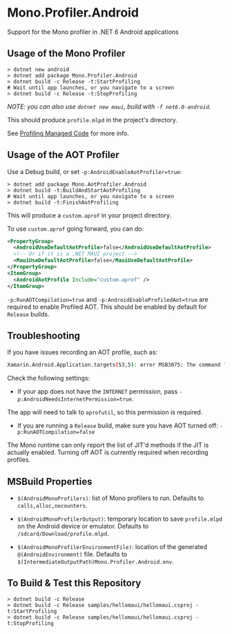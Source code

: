 # Mono.Profiler.Android

Support for the Mono profiler in .NET 6 Android applications

## Usage of the Mono Profiler

```dotnetcli
> dotnet new android
> dotnet add package Mono.Profiler.Android
> dotnet build -c Release -t:StartProfiling
# Wait until app launches, or you navigate to a screen
> dotnet build -c Release -t:StopProfiling
```
_NOTE: you can also use `dotnet new maui`, build with `-f net6.0-android`._

This should produce `profile.mlpd` in the project's directory.

See [Profiling Managed Code][profiling] for more info.

[profiling]: https://github.com/xamarin/xamarin-android/blob/98d61e54736fda9e79fda62d49d20d9e7bc26ce7/Documentation/guides/profiling.md#profiling-managed-code

## Usage of the AOT Profiler

Use a Debug build, or set `-p:AndroidEnableAotProfiler=true`:

```dotnetcli
> dotnet add package Mono.AotProfiler.Android
> dotnet build -t:BuildAndStartAotProfiling
# Wait until app launches, or you navigate to a screen
> dotnet build -t:FinishAotProfiling
```

This will produce a `custom.aprof` in your project directory.

To use `custom.aprof` going forward, you can do:

```xml
<PropertyGroup>
  <AndroidUseDefaultAotProfile>false</AndroidUseDefaultAotProfile>
  <!-- Or if it is a .NET MAUI project -->
  <MauiUseDefaultAotProfile>false</MauiUseDefaultAotProfile>
</PropertyGroup>
<ItemGroup>
  <AndroidAotProfile Include="custom.aprof" />
</ItemGroup>
```

`-p:RunAOTCompilation=true` and `-p:AndroidEnableProfiledAot=true` are
required to enable Profiled AOT. This should be enabled by default
for `Release` builds.

## Troubleshooting

If you have issues recording an AOT profile, such as:

```sh
Xamarin.Android.Application.targets(53,5): error MSB3075: The command ""aprofutil" -s -v -p 9999 -o "custom.aprof"" exited with code 5. Please verify that you have sufficient rights to run this command.
```

Check the following settings:

* If your app does not have the `INTERNET` permission, pass `-p:AndroidNeedsInternetPermission=true`.

The app will need to talk to `aprofutil`, so this permission is required.

* If you are running a `Release` build, make sure you have AOT turned off: `-p:RunAOTCompilation=false` 

The Mono runtime can only report the list of JIT'd methods if the JIT is actually enabled. Turning off AOT is currently required when recording profiles.

## MSBuild Properties

* `$(AndroidMonoProfilers)`: list of Mono profilers to run. Defaults
  to `calls,alloc,nocounters`.

* `$(AndroidMonoProfilerOutput)`: temporary location to save
  `profile.mlpd` on the Android device or emulator. Defaults to
  `/sdcard/Download/profile.mlpd`.

* `$(AndroidMonoProfilerEnvironmentFile)`: location of the generated
  `@(AndroidEnvironment)` file. Defaults to
  `$(IntermediateOutputPath)Mono.Profiler.Android.env`.

## To Build & Test this Repository

```dotnetcli
> dotnet build -c Release
> dotnet build -c Release samples/hellomaui/hellomaui.csproj -t:StartProfiling
> dotnet build -c Release samples/hellomaui/hellomaui.csproj -t:StopProfiling
```
